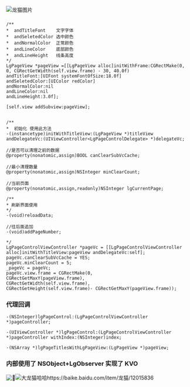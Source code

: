
![龙猫图片](https://gss2.bdstatic.com/-fo3dSag_xI4khGkpoWK1HF6hhy/baike/c0%3Dbaike150%2C5%2C5%2C150%2C50/sign=748f02e80cf431ada8df4b6b2a5fc7ca/f11f3a292df5e0fe5f1d6e7b5c6034a85edf7247.jpg)
###
```
/**
*  andTitleFont    文字字体
*  andSeletedColor 选中颜色
*  andNormalColor  正常颜色
*  andLineColor    底部颜色
*  andLineHeight   线条高度
*/
LgPageView *pageView =[[LgPageView alloc]initWithFrame:CGRectMake(0, 0, CGRectGetWidth(self.view.frame) - 30, 40.0f)
andTitleFont:[UIFont systemFontOfSize:18.0f]
andSeletedColor:[UIColor redColor]
andNormalColor:nil
andLineColor:nil
andLineHeight:3.0f];

[self.view addSubview:pageView];


/**
*  初始化 使用此方法
-(instancetype)initWithTitleView:(LgPageView *)titleView
andDelegateVc:(UIViewController<LgPageControlDelegate> *)delegateVc;

//是否可以清理之前的数据
@property(nonatomic,assign)BOOL canClearSubVcCache;

//最小清理数量
@property(nonatomic,assign)NSInteger minClearCount;

//当前页面
@property(nonatomic,assign,readonly)NSInteger lgCurrentPage;

/**
* 刷新界面使用
*/
-(void)reloadData;

//往后面追加
-(void)addPageNumber;

*/
LgPageControlViewController *pageVc = [[LgPageControlViewController alloc]initWithTitleView:pageView andDelegateVc:self];
pageVc.canClearSubVcCache = YES;
pageVc.minClearCount = 5;
_pageVc = pageVc;
pageVc.view.frame = CGRectMake(0,
CGRectGetMaxY(pageView.frame),
CGRectGetWidth(self.view.frame),
CGRectGetHeight(self.view.frame)- CGRectGetMaxY(pageView.frame));

```
### 代理回调
```
-(NSInteger)lgPageControl:(LgPageControlViewController *)pageController;

-(UIViewController *)lgPageControl:(LgPageControlViewController *)pageController withIndex:(NSInteger)index;

-(NSArray *)lgPageTitlesWithLgPageView:(LgPageView *)pageView;
```
### 内部使用了 NSObject+LgObserver 实现了 KVO

![💪](https://gss2.bdstatic.com/-fo3dSag_xI4khGkpoWK1HF6hhy/baike/c0%3Dbaike150%2C5%2C5%2C150%2C50/sign=9d214561d40735fa85fd46ebff3864d6/f703738da97739128522621bf8198618367ae240.jpg)![大龙猫哈哈https://baike.baidu.com/item/龙猫/12015836]()
